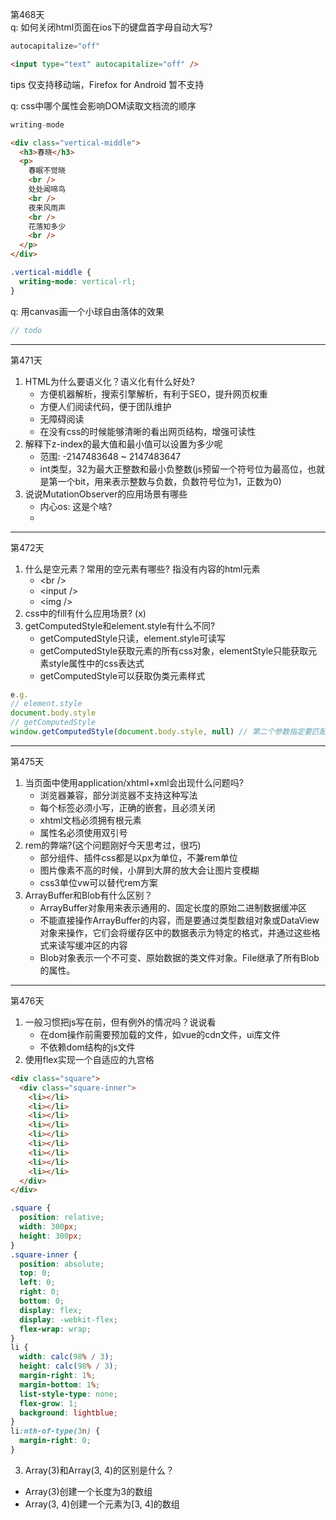 第468天  
q: 如何关闭html页面在ios下的键盘首字母自动大写?
```js
autocapitalize="off"
```
```html
<input type="text" autocapitalize="off" />
```
tips
仅支持移动端，Firefox for Android 暂不支持

q: css中哪个属性会影响DOM读取文档流的顺序
```js
writing-mode
```
```html
<div class="vertical-middle"> 
  <h3>春晓</h3>
  <p>
    春眠不觉晓
    <br />
    处处闻啼鸟
    <br />
    夜来风雨声
    <br />
    花落知多少
    <br />
  </p>
</div>
```
```css
.vertical-middle {
  writing-mode: vertical-rl;
}
```
q: 用canvas画一个小球自由落体的效果
```js
// todo
```
---

第471天  
1. HTML为什么要语义化？语义化有什么好处?
    - 方便机器解析，搜索引擎解析，有利于SEO，提升网页权重
    - 方便人们阅读代码，便于团队维护
    - 无障碍阅读
    - 在没有css的时候能够清晰的看出网页结构，增强可读性
2. 解释下z-index的最大值和最小值可以设置为多少呢
    - 范围: -2147483648 ~ 2147483647
    - int类型，32为最大正整数和最小负整数(js预留一个符号位为最高位，也就是第一个bit，用来表示整数与负数，负数符号位为1，正数为0) 
3. 说说MutationObserver的应用场景有哪些
    - 内心os: 这是个啥?
    - 
---

第472天
1. 什么是空元素？常用的空元素有哪些?
    指没有内容的html元素
    - \<br />
    - \<input />
    - \<img /> 
2. css中的fill有什么应用场景? (x)
3. getComputedStyle和element.style有什么不同?
    - getComputedStyle只读，element.style可读写
    - getComputedStyle获取元素的所有css对象，elementStyle只能获取元素style属性中的css表达式
    - getComputedStyle可以获取伪类元素样式
```js
e.g.
// element.style
document.body.style
// getComputedStyle
window.getComputedStyle(document.body.style, null) // 第二个参数指定要匹配的伪元素的字符串
```
---

第475天
1.  当页面中使用application/xhtml+xml会出现什么问题吗?
    - 浏览器兼容，部分浏览器不支持这种写法
    - 每个标签必须小写，正确的嵌套，且必须关闭
    - xhtml文档必须拥有根元素
    - 属性名必须使用双引号
2. rem的弊端?(这个问题刚好今天思考过，很巧)
    - 部分组件、插件css都是以px为单位，不兼rem单位
    - 图片像素不高的时候，小屏到大屏的放大会让图片变模糊
    - css3单位vw可以替代rem方案
3. ArrayBuffer和Blob有什么区别？
    - ArrayBuffer对象用来表示通用的、固定长度的原始二进制数据缓冲区
    - 不能直接操作ArrayBuffer的内容，而是要通过类型数组对象或DataView对象来操作，它们会将缓存区中的数据表示为特定的格式，并通过这些格式来读写缓冲区的内容
    - Blob对象表示一个不可变、原始数据的类文件对象。File继承了所有Blob的属性。
---

第476天
1.  一般习惯把js写在</body>前，但有例外的情况吗？说说看
    - 在dom操作前需要预加载的文件，如vue的cdn文件，ui库文件
    - 不依赖dom结构的js文件
2.  使用flex实现一个自适应的九宫格
```html
<div class="square">
  <div class="square-inner">
    <li></li>
    <li></li>
    <li></li>
    <li></li>
    <li></li>
    <li></li>
    <li></li>
    <li></li>
    <li></li>
  </div>
</div>
```
```css
.square {
  position: relative;
  width: 300px;
  height: 300px;
}
.square-inner {
  position: absolute;
  top: 0;
  left: 0;
  right: 0;
  bottom: 0;
  display: flex;
  display: -webkit-flex;
  flex-wrap: wrap;
}
li {
  width: calc(98% / 3);
  height: calc(98% / 3);
  margin-right: 1%;
  margin-bottom: 1%;
  list-style-type: none;
  flex-grow: 1;
  background: lightblue;
}
li:nth-of-type(3n) {
  margin-right: 0;
}
```
3.  Array(3)和Array(3, 4)的区别是什么？
  - Array(3)创建一个长度为3的数组
  - Array(3, 4)创建一个元素为[3, 4]的数组